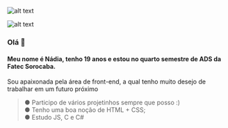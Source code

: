 ![alt text](https://1.bp.blogspot.com/-YNQ3AWA44wU/X6BAeApzFWI/AAAAAAAAAxs/O1_DDapTZ9YZPGxvyZLNuLSwzbWm_zl4ACLcBGAsYHQ/s700/CapaGithubteste1.png)  
  
![alt text](https://1.bp.blogspot.com/-bADy-s4ezuo/X6BHOF5OyOI/AAAAAAAAAyE/xeEgO7p9ZpU6TUyCnQhTcUKfVn7Was3GACLcBGAsYHQ/s217/hello%2Bworld.png)
### Olá 🌸
#### Meu nome é Nádia, tenho 19 anos e estou no quarto semestre de ADS da Fatec Sorocaba.  
 Sou apaixonada pela área de front-end, a qual tenho muito desejo de trabalhar em um futuro próximo  
   > ● Participo de vários projetinhos sempre que posso :)  
   > ● Tenho uma boa noção de HTML + CSS;  
   > ● Estudo JS, C e C#  
   


<!--
**NadyCarboni/NadyCarboni** is a ✨ _special_ ✨ repository because its `README.md` (this file) appears on your GitHub profile.

Here are some ideas to get you started:

- 🔭 I’m currently working on ...
- 🌱 I’m currently learning ...
- 👯 I’m looking to collaborate on ...
- 🤔 I’m looking for help with ...
- 💬 Ask me about ...
- 📫 How to reach me: ...
- 😄 Pronouns: ...
- ⚡ Fun fact: ...
-->
